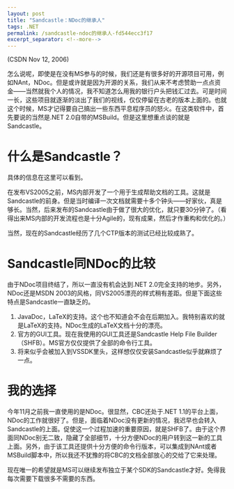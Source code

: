 ```yaml
---
layout: post
title: "Sandcastle：NDoc的继承人"
tags: .NET
permalink: /sandcastle-ndoc的继承人-fd544ecc3f17
excerpt_separator: <!--more-->
---
```

(CSDN Nov 12, 2006)

怎么说呢，即使是在没有MS参与的时候，我们还是有很多好的开源项目可用，例如NAnt，NDoc。但是或许就是因为开源的关系，我们从来不考虑赞助一点点资金――当然就我个人的情况，我不知道怎么用我的银行户头把钱汇过去。可是时间一长，这些项目就逐渐的淡出了我们的视线，仅仅停留在古老的版本上面的。也就这个时候，MS才记得要自己搞出一些东西平息程序员的怒火。在这类软件中，首先要说的当然是.NET 2.0自带的MSBuild。但是这里想重点谈的就是Sandcastle。
<!--more-->

# 什么是Sandcastle？

具体的信息在这里可以看到。

在发布VS2005之前，MS内部开发了一个用于生成帮助文档的工具。这就是Sandcastle的前身。但是当时编译一次文档就需要十多个钟头――好家伙，真是够长。当然，后来发布的Sandcastle由于做了很大的优化，就只要30分钟了。（看得出来MS内部的开发流程也是十分Agile的，现有成果，然后才作重构和优化的。）

当然，现在的Sandcastle经历了几个CTP版本的测试已经比较成熟了。

# Sandcastle同NDoc的比较

由于NDoc项目终结了，所以一直没有机会达到.NET 2.0完全支持的地步。另外，NDoc还是MSDN 2003的风格，同VS2005漂亮的样式稍有差距。但是下面这些特点是Sandcastle一直缺乏的。

1. JavaDoc，LaTeX的支持。这个也不知道会不会在后期加入。我特别喜欢的就是LaTeX的支持。NDoc生成的LaTeX文档十分的漂亮。
1. 官方的GUI工具。现在我使用的GUI工具还是Sandcastle Help File Builder（SHFB）。MS官方仅仅提供了全部的命令行工具。
1. 将来似乎会被加入到VSSDK里头，这样想仅仅安装Sandcastle似乎就麻烦了一点。

# 我的选择

今年11月之前我一直使用的是NDoc。很显然，CBC还处于.NET 1.1的平台上面，NDoc的工作就很好了。但是，面临着NDoc没有更新的情况，我迟早也会转入Sandcastle的上面。促使这一个过程加速的重要原因，就是SHFB了。由于这个界面同NDoc别无二致，隐藏了全部细节，十分方便NDoc的用户转到这一新的工具上面。另外，由于该工具还提供十分方便的命令行版本，可以集成到NAnt或者MSBuild脚本中，所以我还不犹豫的将CBC的文档全部放心的交给了它来处理。

现在唯一的希望就是MS可以继续发布独立于某个SDK的Sandcastle才好。免得我每次需要下载很多不需要的东西。
